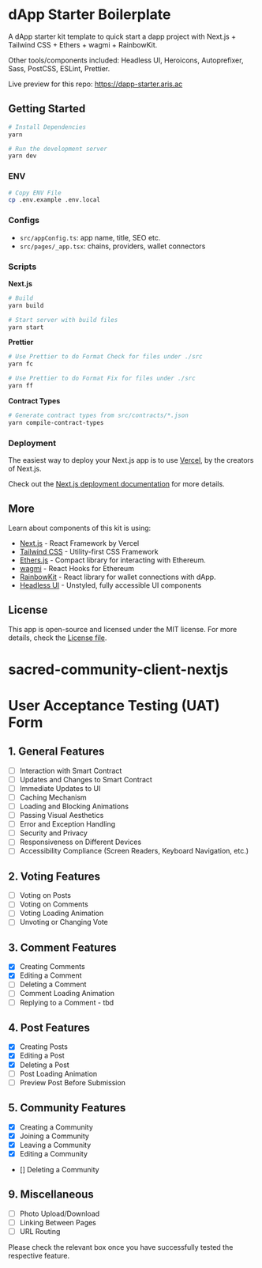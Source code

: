 # dApp Starter Boilerplate

A dApp starter kit template to quick start a dapp project with Next.js + Tailwind CSS + Ethers + wagmi + RainbowKit.

Other tools/components included: Headless UI, Heroicons, Autoprefixer, Sass, PostCSS, ESLint, Prettier.

Live preview for this repo: https://dapp-starter.aris.ac

## Getting Started

```bash
# Install Dependencies
yarn

# Run the development server
yarn dev
```

### ENV

```bash
# Copy ENV File
cp .env.example .env.local
```

### Configs

- `src/appConfig.ts`: app name, title, SEO etc.
- `src/pages/_app.tsx`: chains, providers, wallet connectors

### Scripts

**Next.js**

```bash
# Build
yarn build

# Start server with build files
yarn start
```

**Prettier**

```bash
# Use Prettier to do Format Check for files under ./src
yarn fc

# Use Prettier to do Format Fix for files under ./src
yarn ff
```

**Contract Types**

```bash
# Generate contract types from src/contracts/*.json
yarn compile-contract-types
```

### Deployment

The easiest way to deploy your Next.js app is to use [Vercel](https://vercel.com/), by the creators of Next.js.

Check out the [Next.js deployment documentation](https://nextjs.org/docs/deployment) for more details.

## More

Learn about components of this kit is using:

- [Next.js](https://nextjs.org/) - React Framework by Vercel
- [Tailwind CSS](https://tailwindcss.com/) - Utility-first CSS Framework
- [Ethers.js](https://github.com/ethers-io/ethers.js/) - Compact library for interacting with Ethereum.
- [wagmi](https://wagmi.sh/) - React Hooks for Ethereum
- [RainbowKit](https://rainbowkit.com/) - React library for wallet connections with dApp.
- [Headless UI](https://headlessui.dev/) - Unstyled, fully accessible UI components

## License

This app is open-source and licensed under the MIT license. For more details, check the [License file](LICENSE).

# sacred-community-client-nextjs

# User Acceptance Testing (UAT) Form

## 1. General Features

- [ ] Interaction with Smart Contract
- [ ] Updates and Changes to Smart Contract
- [ ] Immediate Updates to UI
- [ ] Caching Mechanism
- [ ] Loading and Blocking Animations
- [ ] Passing Visual Aesthetics
- [ ] Error and Exception Handling
- [ ] Security and Privacy
- [ ] Responsiveness on Different Devices
- [ ] Accessibility Compliance (Screen Readers, Keyboard Navigation, etc.)

## 2. Voting Features

- [ ] Voting on Posts
- [ ] Voting on Comments
- [ ] Voting Loading Animation
- [ ] Unvoting or Changing Vote

## 3. Comment Features

- [x] Creating Comments
- [x] Editing a Comment
- [ ] Deleting a Comment
- [ ] Comment Loading Animation
- [ ] Replying to a Comment - tbd

## 4. Post Features

- [x] Creating Posts
- [x] Editing a Post
- [x] Deleting a Post
- [ ] Post Loading Animation
- [ ] Preview Post Before Submission

## 5. Community Features

- [x] Creating a Community
- [x] Joining a Community
- [x] Leaving a Community
- [x] Editing a Community
- [] Deleting a Community

## 9. Miscellaneous

- [ ] Photo Upload/Download
- [ ] Linking Between Pages
- [ ] URL Routing

Please check the relevant box once you have successfully tested the respective feature.
